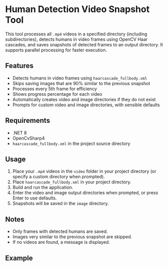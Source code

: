 # Human Detection Video Snapshot Tool

This tool processes all `.mp4` videos in a specified directory (including subdirectories), detects humans in video frames using OpenCV Haar cascades, and saves snapshots of detected frames to an output directory. It supports parallel processing for faster execution.

## Features
- Detects humans in video frames using `haarcascade_fullbody.xml`
- Skips saving images that are 90% similar to the previous snapshot
- Processes every 5th frame for efficiency
- Shows progress percentage for each video
- Automatically creates video and image directories if they do not exist
- Prompts for custom video and image directories, with sensible defaults

## Requirements
- .NET 8
- OpenCvSharp4
- `haarcascade_fullbody.xml` in the project source directory

## Usage
1. Place your `.mp4` videos in the `video` folder in your project directory (or specify a custom directory when prompted).
2. Place `haarcascade_fullbody.xml` in your project directory.
3. Build and run the application.
4. Enter the video and image output directories when prompted, or press Enter to use defaults.
5. Snapshots will be saved in the `image` directory.

## Notes
- Only frames with detected humans are saved.
- Images very similar to the previous snapshot are skipped.
- If no videos are found, a message is displayed.

## Example